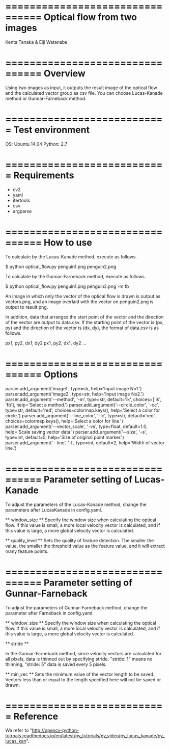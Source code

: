 ================================
Optical flow from two images
================================
Kenta Tanaka & Eiji Watanabe


================================
Overview
================================
Using two images as input, it outputs the result image of the optical flow and the calculated vector group as csv file.
You can choose Lucas-Kanade method or Gunnar-Farneback method.


===========================
Test environment
===========================
OS: Ubuntu 14.04
Python: 2.7


===========================
Requirements
===========================
* cv2
* yaml
* itertools
* csv
* argparse


================================
How to use
================================
To calculate by the Lucas-Kanade method, execute as follows.

  $ python optical_flow.py penguin1.png penguin2.png

To calculate by the Gunnar-Farneback method, execute as follows.

  $ python optical_flow.py penguin1.png penguin2.png -m fb

An image in which only the vector of the optical flow is drawn is output as vectors.png,
 and an image overlaid with the vector on penguin2.png is output to result.png.

In addition, data that arranges the start point of the vector and the direction of the vector are output to data.csv.
If the starting point of the vector is (px, py) and the direction of the vector is (dx, dy),
the format of data.csv is as follows.

px1, py2, dx1, dy2
px1, py2, dx1, dy2
...


================================
Options
================================
parser.add_argument('image1', type=str, help='Input image No1.')
parser.add_argument('image2', type=str, help='Input image No2.')
parser.add_argument('--method', '-m', type=str, default='lk', choices=['lk', 'fb'], help='Select a method.')
parser.add_argument('--circle_color', '-cc', type=str, default='red', choices=colormap.keys(), help='Select a color for circle.')
parser.add_argument('--line_color', '-lc', type=str, default='red', choices=colormap.keys(), help='Select a color for line.')
parser.add_argument('--vector_scale', '-vs', type=float, default=1.0, help='Scale saving vector data.')
parser.add_argument('--size', '-s', type=int, default=5, help='Size of original point marker.')
parser.add_argument('--line', '-l', type=int, default=2, help='Width of vector line.')


================================
Parameter setting of Lucas-Kanade
================================
To adjust the parameters of the Lucas-Kanade method, change the parameters after LucasKanade in config.yaml.

** window_size **
Specify the window size when calculating the optical flow.
If this value is small, a more local velocity vector is calculated,
and if this value is large, a more global velocity vector is calculated.

** quality_level **
Sets the quality of feature detection.
The smaller the value, the smaller the threshold value as the feature value,
and it will extract many feature points.


================================
Parameter setting of Gunnar-Farneback
================================
To adjust the parameters of Gunnar-Farneback method, change the parameter after Farneback in config.yaml.

** window_size **
Specify the window size when calculating the optical flow.
If this value is small, a more local velocity vector is calculated,
and if this value is large, a more global velocity vector is calculated.

** stride **

In the Gunnar-Farneback method, since velocity vectors are calculated for all pixels,
data is thinned out by specifying stride.
"stride: 1" means no thinning, "stride: 5" data is saved every 5 pixels.

** min_vec **
Sets the minimum value of the vector length to be saved.
Vectors less than or equal to the length specified here will not be saved or drawn.


===========================
Reference
===========================
We refer to
"http://opencv-python-tutroals.readthedocs.io/en/latest/py_tutorials/py_video/py_lucas_kanade/py_lucas_kan".